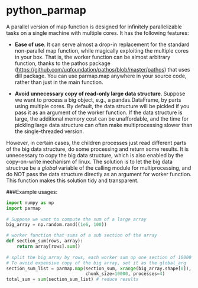 python_parmap
=============

A parallel version of map function is designed for infinitely parallelizable tasks on a single machine with multiple cores. 
    It has the following features:
 
 +  **Ease of use**. It can serve almost a drop-in replacement for the standard non-parallel map function, while magically exploiting the multiple cores in your box. That is, the worker function can be almost arbitrary function, thanks to the pathos package (https://github.com/uqfoundation/pathos/blob/master/pathos) that uses dill package. You can use parmap.map anywhere in your source code, rather than just in the main  function.
 
 +   **Avoid unnecessary copy of read-only large data structure**. Suppose we want to process a big object, e.g., a pandas.DataFrame, by parts using multiple cores. By default, the data structure will be     pickled if you pass it as an argument of the worker function. If the data structure is large, the additional memory cost can be unaffordable, and the time for pickling large data structure can often make multiprocessing slower than the single-threaded version. 
 
 However, in certain cases, the children processes just read different parts of the big data structure, do some processing and return some results. It is unnecessary to copy the big data structure, which is also enabled by the copy-on-write mechanism of linux. The solution is to let the big data structrue be a *global* variable of the calling module for multiprocessing, and do NOT pass the data  structure directly as an argument for worker function. This function makes this solution tidy and transparent.
    
###Example usages:

```python
import numpy as np
import parmap
        
# Suppose we want to compute the sum of a large array
big_array = np.random.rand((1e6, 100))

# worker function that sums of a sub section of the array
def section_sum(rows, array):
    return array[rows].sum()
        
# split the big array by rows, each worker sum up one section of 10000 rows at a time
# To avoid expensive copy of the big array, set it as the global_arg
section_sum_list = parmap.map(section_sum, xrange(big_array.shape[0]), global_arg=big_array,
                              chunk_size=10000, processes=4)
total_sum = sum(section_sum_list) # reduce results
```
